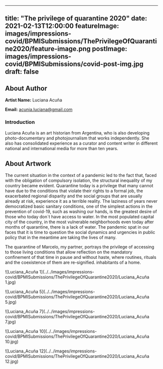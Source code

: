 
---
title: "The privilege of quarantine 2020"
date: 2021-02-13T12:00:00
featureImage: images/impressions-covid/BPMISubmissions/ThePrivilegeOfQuarantine2020/feature-image.png
postImage: images/impressions-covid/BPMISubmissions/covid-post-img.jpg
draft: false
---

## About Author

**Artist Name:** Luciana Acuña 

**Email:** acunia.luciana@gmail.com

### Introduction
Luciana Acuña is an art historian from Argentina, who is also developing photo-documentary and photojournalism that works independently. She also has consolidated experience as a curator and content writer in different national and international media for more than ten years.

## About Artwork
The current situation in the context of a pandemic led to the fact that, faced with the obligation of compulsory isolation, the structural inequality of my country became evident. Quarantine today is a privilege that many cannot have due to the conditions that violate their rights to a formal job, the exacerbated regional disparity and the social groups that are usually already at risk, experience it as a terrible reality. The laziness of years never democratized basic sanitary conditions, one of the simplest actions in the prevention of covid-19, such as washing our hands, is the greatest desire of those who today don`t have access to water. In the most populated capital city of the country, in the most vulnerable neighborhoods even today after months of quarantine, there is a lack of water. The pandemic spat in our faces that it is time to question the social dynamics and urgencies in public policy that in the meantime are taking the lives of many.

The quarantine of Marcelo, my partner, portrays the privilege of accessing to those living conditions that allow reflection on the mandatory confinement of that time in pause and without haste, where routines, rituals and the coexistence of them are re-signified. inhabitants of a home.


![Luciana_Acuña 1](../../images/impressions-covid/BPMISubmissions/ThePrivilegeOfQuarantine2020/Luciana_Acuña 1.jpg)

![Luciana_Acuña 5](../../images/impressions-covid/BPMISubmissions/ThePrivilegeOfQuarantine2020/Luciana_Acuña 5.jpg)

![Luciana_Acuña 7](../../images/impressions-covid/BPMISubmissions/ThePrivilegeOfQuarantine2020/Luciana_Acuña 7.jpg)

![Luciana_Acuña 10](../../images/impressions-covid/BPMISubmissions/ThePrivilegeOfQuarantine2020/Luciana_Acuña 10.jpg)

![Luciana_Acuña 12](../../images/impressions-covid/BPMISubmissions/ThePrivilegeOfQuarantine2020/Luciana_Acuña 12.jpg)
